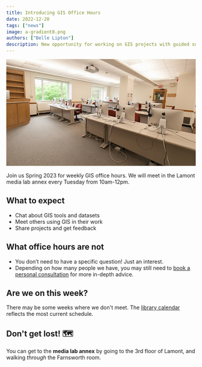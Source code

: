 ```yaml
---
title: Introducing GIS Office Hours 
date: 2022-12-20
tags: ["news"]
image: a-gradient8.png
authors: ["Belle Lipton"]
description: New opportunity for working on GIS projects with guided support from the Harvard Map Collection.
---
```


![Picture of something](annex.jpeg)

Join us Spring 2023 for weekly GIS office hours. We will meet in the Lamont media lab annex every Tuesday from 10am-12pm.

## What to expect

- Chat about GIS tools and datasets
- Meet others using GIS in their work
- Share projects and get feedback

## What office hours are not

- You don’t need to have a specific question! Just an interest.
- Depending on how many people we have, you may still need to <a href="https://outlook.office365.com/owa/calendar/HarvardMapCollection1@HU.onmicrosoft.com/bookings/" target="_blank">book a personal consultation</a> for more in-depth advice.

## Are we on this week?

There may be some weeks where we don't meet. The <a href="https://libcal.library.harvard.edu/calendar/main?t=d&q=gis%20office%20hours&cid=15049&cal=15049&inc=0" target="_blank">library calendar</a>  reflects the most current schedule. 

## Don't get lost! 🗺️

You can get to the **media lab annex** by going to the 3rd floor of Lamont, and walking _through_ the Farnsworth room.